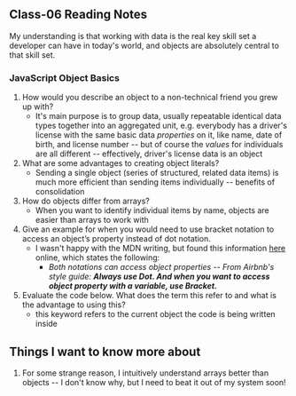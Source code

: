 ## Class-06 Reading Notes  
<p>My understanding is that working with data is the real key skill set a developer can have in today's world, and objects are absolutely central to that skill set.</p>

### JavaScript Object Basics

1. How would you describe an object to a non-technical friend you grew up with?
    * It's main purpose is to group data, usually repeatable identical data types together into an aggregated unit, e.g. everybody has a driver's license with the same basic data *properties* on it, like name, date of birth, and license number -- but of course the *values* for individuals are all different -- effectively, driver's license data is an object
2. What are some advantages to creating object literals?
    * Sending a single object (series of structured, related data items) is much more efficient than sending items individually -- benefits of consolidation
3. How do objects differ from arrays?
    * When you want to identify individual items by name, objects are easier than arrays to work with
4. Give an example for when you would need to use bracket notation to access an object’s property instead of dot notation.
    * I wasn't happy with the MDN writing, but found this information [here](https://www.samanthaming.com/tidbits/65-dot-vs-bracket-notation/) online, which states the following:
        * *Both notations can access object properties -- From Airbnb's style guide:* ***Always use Dot. And when you want to access object property with a variable, use Bracket.***
5. Evaluate the code below. What does the term this refer to and what is the advantage to using this?
    * this keyword refers to the current object the code is being written inside


## Things I want to know more about

1. For some strange reason, I intuitively understand arrays better than objects -- I don't know why, but I need to beat it out of my system soon!